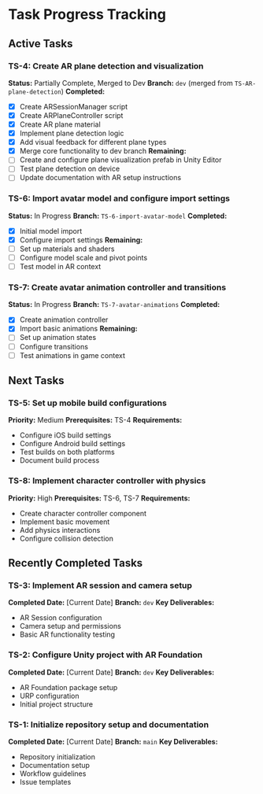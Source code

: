 # Task Progress Tracking

## Active Tasks

### TS-4: Create AR plane detection and visualization
**Status:** Partially Complete, Merged to Dev
**Branch:** `dev` (merged from `TS-AR-plane-detection`)
**Completed:**
- [x] Create ARSessionManager script
- [x] Create ARPlaneController script
- [x] Create AR plane material
- [x] Implement plane detection logic
- [x] Add visual feedback for different plane types
- [x] Merge core functionality to dev branch
**Remaining:**
- [ ] Create and configure plane visualization prefab in Unity Editor
- [ ] Test plane detection on device
- [ ] Update documentation with AR setup instructions

### TS-6: Import avatar model and configure import settings
**Status:** In Progress
**Branch:** `TS-6-import-avatar-model`
**Completed:**
- [x] Initial model import
- [x] Configure import settings
**Remaining:**
- [ ] Set up materials and shaders
- [ ] Configure model scale and pivot points
- [ ] Test model in AR context

### TS-7: Create avatar animation controller and transitions
**Status:** In Progress
**Branch:** `TS-7-avatar-animations`
**Completed:**
- [x] Create animation controller
- [x] Import basic animations
**Remaining:**
- [ ] Set up animation states
- [ ] Configure transitions
- [ ] Test animations in game context

## Next Tasks

### TS-5: Set up mobile build configurations
**Priority:** Medium
**Prerequisites:** TS-4
**Requirements:**
- Configure iOS build settings
- Configure Android build settings
- Test builds on both platforms
- Document build process

### TS-8: Implement character controller with physics
**Priority:** High
**Prerequisites:** TS-6, TS-7
**Requirements:**
- Create character controller component
- Implement basic movement
- Add physics interactions
- Configure collision detection

## Recently Completed Tasks

### TS-3: Implement AR session and camera setup
**Completed Date:** [Current Date]
**Branch:** `dev`
**Key Deliverables:**
- AR Session configuration
- Camera setup and permissions
- Basic AR functionality testing

### TS-2: Configure Unity project with AR Foundation
**Completed Date:** [Current Date]
**Branch:** `dev`
**Key Deliverables:**
- AR Foundation package setup
- URP configuration
- Initial project structure

### TS-1: Initialize repository setup and documentation
**Completed Date:** [Current Date]
**Branch:** `main`
**Key Deliverables:**
- Repository initialization
- Documentation setup
- Workflow guidelines
- Issue templates 